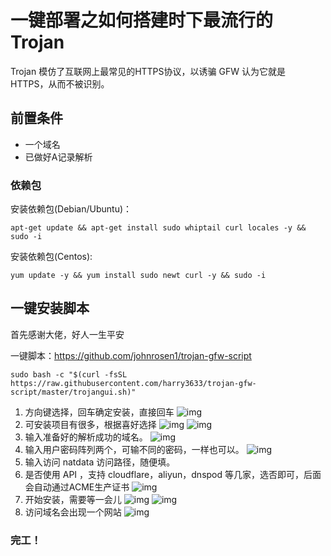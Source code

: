 # 一键部署之如何搭建时下最流行的Trojan


Trojan 模仿了互联网上最常见的HTTPS协议，以诱骗 GFW 认为它就是 HTTPS，从而不被识别。

<!--more-->

## 前置条件

- 一个域名
- 已做好A记录解析

### 依赖包

安装依赖包(Debian/Ubuntu)：

```linux
apt-get update && apt-get install sudo whiptail curl locales -y && sudo -i
```

安装依赖包(Centos):

```linux
yum update -y && yum install sudo newt curl -y && sudo -i
```

## 一键安装脚本

首先感谢大佬，好人一生平安

一键脚本：https://github.com/johnrosen1/trojan-gfw-script

```linux
sudo bash -c "$(curl -fsSL https://raw.githubusercontent.com/harry3633/trojan-gfw-script/master/trojangui.sh)"
```

1. 方向键选择，回车确定安装，直接回车
   ![img](https://nashome-image-bucket.oss-cn-shanghai.aliyuncs.com/Images/Trojan/1.png)
2. 可安装项目有很多，根据喜好选择
   ![img](https://nashome-image-bucket.oss-cn-shanghai.aliyuncs.com/Images/Trojan/2.png)
   ![img](https://nashome-image-bucket.oss-cn-shanghai.aliyuncs.com/Images/Trojan/3.png)
3. 输入准备好的解析成功的域名。
   ![img](https://nashome-image-bucket.oss-cn-shanghai.aliyuncs.com/Images/Trojan/4.png)
4. 输入用户密码阵列两个，可输不同的密码，一样也可以。
   ![img](https://nashome-image-bucket.oss-cn-shanghai.aliyuncs.com/Images/Trojan/5.png)
5. 输入访问 natdata 访问路径，随便填。
6. 是否使用 API ，支持 cloudflare，aliyun，dnspod 等几家，选否即可，后面会自动通过ACME生产证书
   ![img](https://nashome-image-bucket.oss-cn-shanghai.aliyuncs.com/Images/Trojan/6.png)
7. 开始安装，需要等一会儿
   ![img](https://nashome-image-bucket.oss-cn-shanghai.aliyuncs.com/Images/Trojan/7.png)
   ![img](https://nashome-image-bucket.oss-cn-shanghai.aliyuncs.com/Images/Trojan/8.png)
8. 访问域名会出现一个网站
   ![img](https://nashome-image-bucket.oss-cn-shanghai.aliyuncs.com/Images/Trojan/9.png)

### 完工！


